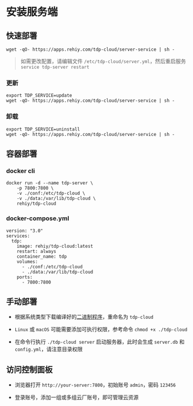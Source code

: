 # 安装服务端

## 快速部署

```shell
wget -qO- https://apps.rehiy.com/tdp-cloud/server-service | sh -
```

> 如需更改配置，请编辑文件 `/etc/tdp-cloud/server.yml`，然后重启服务 `service tdp-server restart`

### 更新

```shell
export TDP_SERVICE=update
wget -qO- https://apps.rehiy.com/tdp-cloud/server-service | sh -
```

### 卸载

```shell
export TDP_SERVICE=uninstall
wget -qO- https://apps.rehiy.com/tdp-cloud/server-service | sh -
```

## 容器部署

### docker cli

```shell
docker run -d --name tdp-server \
    -p 7800:7800 \
    -v ./conf:/etc/tdp-cloud \
    -v ./data:/var/lib/tdp-cloud \
    rehiy/tdp-cloud
```

### docker-compose.yml

```ymal
version: "3.0"
services:
  tdp:
    image: rehiy/tdp-cloud:latest
    restart: always
    container_name: tdp
    volumes:
      - ./conf:/etc/tdp-cloud
      - ./data:/var/lib/tdp-cloud
    ports:
      - 7800:7800
```

## 手动部署

- 根据系统类型下载编译好的[二进制程序](https://github.com/open-tdp/tdp-cloud/releases)，重命名为 `tdp-cloud`

- `Linux` 或 `macOS` 可能需要添加可执行权限，参考命令 `chmod +x ./tdp-cloud`

- 在命令行执行 `./tdp-cloud server` 启动服务器，此时会生成 `server.db` 和 `config.yml`，请注意目录权限

## 访问控制面板

- 浏览器打开 `http://your-server:7800`，初始账号 `admin`，密码 `123456`

- 登录账号，添加一组或多组云厂账号，即可管理云资源
